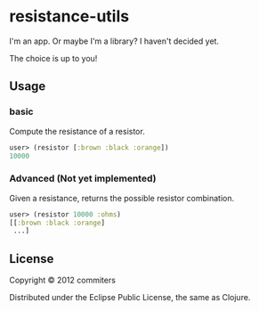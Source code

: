 # resistance-utils

I'm an app. Or maybe I'm a library? I haven't decided yet.

The choice is up to you!

## Usage

### basic

Compute the resistance of a resistor.

``` clj
user> (resistor [:brown :black :orange])
10000
```

### Advanced (Not yet implemented)

Given a resistance, returns the possible resistor combination.

``` clj
user> (resistor 10000 :ohms)
[[:brown :black :orange]
 ...]
```

## License

Copyright © 2012 commiters

Distributed under the Eclipse Public License, the same as Clojure.

